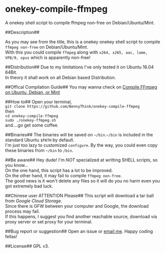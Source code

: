 # onekey-compile-ffmpeg
A onekey shell script to compile ffmpeg non-free on Debian/Ubuntu/Mint.

##Description##

As you may see from the title, this is a onekey onekey shell script to compile `ffmpeg non-free` on Debian/Ubuntu/Mint.<br>
With this you could compile `ffmpeg` along with `x264, x265, aac, lame, VP8/9, opus` which is apparently non-free!

##Distribution##
Due to my limitations I've only tested it on Ubuntu 16.04 64Bit.<br>
In theory it shall work on all Debian based Distribution.

##Offical Compilation Guide##
You may wanna check on [Compile FFmpeg on Ubuntu, Debian, or Mint](https://trac.ffmpeg.org/wiki/CompilationGuide/Ubuntu)

##How to##
Open your terminal,<br>
`git clone https://github.com/BennyThink/onekey-compile-ffmpeg`<br>
then<br>
`cd onekey-compile-ffmpeg`<br>
`sudo ./onekey-ffmpeg.sh`<br>
and....go get some coffee.<br>

##Binaries##
The binaries will be saved on `~/bin`.`~/bin` is included in the standard Ubuntu `$PATH` by default.<br>
I'm just too lazy to customized `configure`.
By the way, you could even copy these binaries from `~/bin` to `/bin`.

##Be aware##
Hey dude! I'm *NOT* specialized at writting SHELL scripts, so you know...<br>
On the one hand, this script has a lot to be improved.<br>
On the other hand, it may fail to compile `ffmpeg non-free`.<br>
The good news is it won't delete any files so it will do you no harm even you got extremely bad luck.

##Chinese user ATTENTION Please##
This script will download a tar ball from *Google Cloud Storage*.<br>
Since there is GFW between your computer and Google, the download process may fail.<br>
If this happens, I suggest you find another reachable source, download via proxy server or set proxy for your terminal.<br>

##Bug report or suggestion##
Open an issue or [email me](mailto:benny.think@gmail.com).
Happy coding fellas!

##License##
GPL v3.

